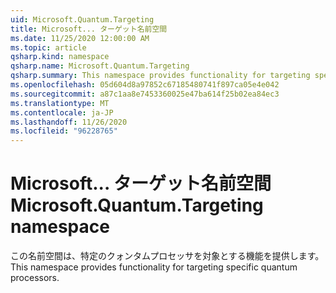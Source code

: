 ```yaml
---
uid: Microsoft.Quantum.Targeting
title: Microsoft... ターゲット名前空間
ms.date: 11/25/2020 12:00:00 AM
ms.topic: article
qsharp.kind: namespace
qsharp.name: Microsoft.Quantum.Targeting
qsharp.summary: This namespace provides functionality for targeting specific quantum processors.
ms.openlocfilehash: 05d604d8a97852c67185480741f897ca05e4e042
ms.sourcegitcommit: a87c1aa8e7453360025e47ba614f25b02ea84ec3
ms.translationtype: MT
ms.contentlocale: ja-JP
ms.lasthandoff: 11/26/2020
ms.locfileid: "96228765"
---
```

# <a name="microsoftquantumtargeting-namespace"></a><span data-ttu-id="8b89c-102">Microsoft... ターゲット名前空間</span><span class="sxs-lookup"><span data-stu-id="8b89c-102">Microsoft.Quantum.Targeting namespace</span></span>

<span data-ttu-id="8b89c-103">この名前空間は、特定のクォンタムプロセッサを対象とする機能を提供します。</span><span class="sxs-lookup"><span data-stu-id="8b89c-103">This namespace provides functionality for targeting specific quantum processors.</span></span>

